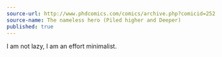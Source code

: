 ```yaml
---
source-url: http://www.phdcomics.com/comics/archive.php?comicid=252
source-name: The nameless hero (Piled higher and Deeper)
published: true
---
```


<p>I am not lazy, I am an effort minimalist.</p>


